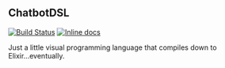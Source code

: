 ## ChatbotDSL

[![Build Status](https://semaphoreci.com/api/v1/projects/880efb57-3fb8-4fed-af6e-7da852ea35ed/521007/badge.svg)](https://semaphoreci.com/knewter/chatbot_dsl_playground)
[![Inline docs](http://inch-ci.org/github/knewter/chatbot_dsl_playground.svg)](http://inch-ci.org/github/knewter/chatbot_dsl_playground)


Just a little visual programming language that compiles down to
Elixir...eventually.
